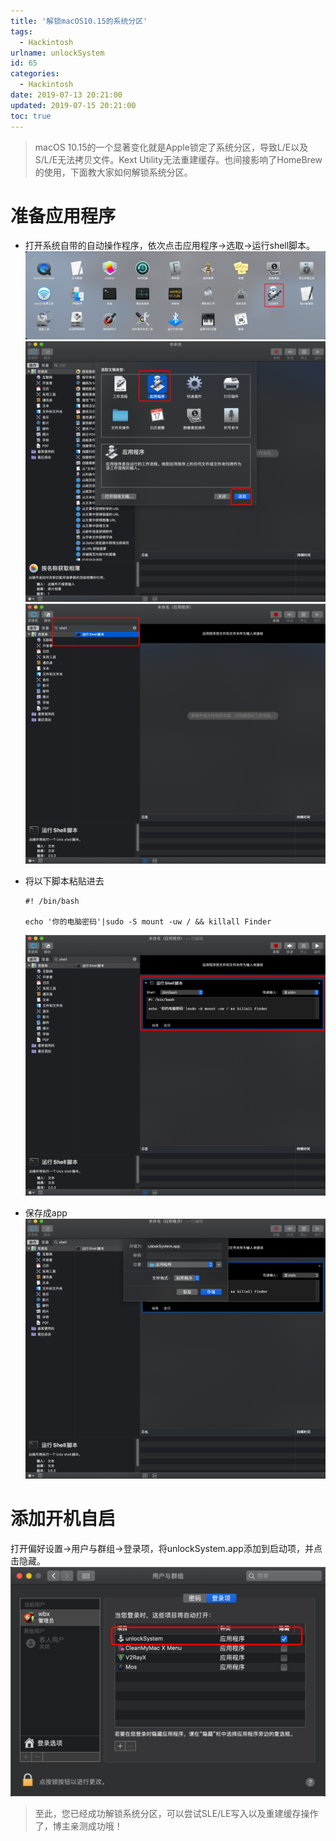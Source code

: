```yaml
---
title: '解锁macOS10.15的系统分区'
tags:
  - Hackintosh
urlname: unlockSystem
id: 65
categories:
  - Hackintosh
date: 2019-07-13 20:21:00
updated: 2019-07-15 20:21:00
toc: true
---
```


>macOS 10.15的一个显著变化就是Apple锁定了系统分区，导致L/E以及S/L/E无法拷贝文件。Kext Utility无法重建缓存。也间接影响了HomeBrew的使用，下面教大家如何解锁系统分区。<!--more-->

# 准备应用程序

* 打开系统自带的自动操作程序，依次点击应用程序->选取->运行shell脚本。
![](/images/unlock-1.png)
![](/images/unlock-2.png)
![](/images/unlock-3.png)

* 将以下脚本粘贴进去

  ```
  #! /bin/bash

  echo '你的电脑密码'|sudo -S mount -uw / && killall Finder
  ```
  ![](/images/unlock-4.png)

* 保存成app
![](/images/unlock-5.png)

# 添加开机自启
打开偏好设置->用户与群组->登录项，将unlockSystem.app添加到启动项，并点击隐藏。
![](/images/unlock-6.png)

> 至此，您已经成功解锁系统分区，可以尝试SLE/LE写入以及重建缓存操作了，博主亲测成功哦！